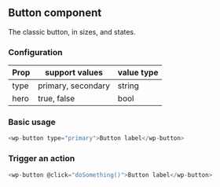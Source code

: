 ## Button component

The classic button, in sizes, and states.

### Configuration

| Prop 	| support values     	| value type 	|
|------	|--------------------	|------------	|
| type 	| primary, secondary 	| string     	|
| hero 	| true, false        	| bool       	|

### Basic usage

```js
<wp-button type="primary">Button label</wp-button>
```

### Trigger an action

```js
<wp-button @click="doSomething()">Button label</wp-button>
```


